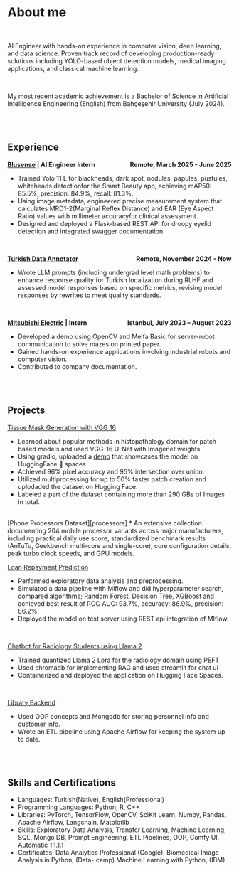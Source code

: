 # About me 

<br>

AI Engineer with hands-on experience in computer vision, deep learning, and data science. Proven track
record of developing production-ready solutions including YOLO-based object detection models, medical
imaging applications, and classical machine learning.


<br>

My most recent academic achievement is a Bachelor of Science in Artificial Intelligence Engineering (English) from Bahçeşehir University (July 2024).

<br>
<br>

## Experience
**[Blusense](https://www.bluesense.ai/) | AI Engineer Intern <span style="float: right;">Remote, March 2025 - June 2025</span>**
* Trained Yolo 11 L for blackheads, dark spot, nodules, papules, pustules, whiteheads detectionfor the Smart Beauty app, achieving mAP50:  85.5%, precision:  84.9%, recall:  81.3%.
* Using image metadata, engineered precise measurement system that calculates MRD1-2(Marginal Reflex Distance) and EAR (Eye Aspect Ratio) values with millimeter accuracyfor clinical assessment.
* Designed and deployed a Flask-based REST API for droopy eyelid detection and integrated swagger
documentation.

<br>

**[Turkish Data Annotator](#about) <span style="float: right;">Remote, November 2024 - Now</span>**
* Wrote LLM prompts (including undergrad level math problems) to enhance response quality
for Turkish localization during RLHF and assessed model responses based on specific metrics, revising
model responses by rewrites to meet quality standards.

<br>

**[Mitsubishi Electric](https://tr.mitsubishielectric.com/fa/products/rbt#) | Intern<span style="float: right;">Istanbul, July 2023 – August 2023</span>**
* Developed a demo using OpenCV and Melfa Basic for server-robot communication to solve mazes on printed
paper.
* Gained hands-on experience applications involving industrial robots and computer vision.
* Contributed to company documentation.


<br>
<br>

## Projects
[Tissue Mask Generation with VGG 16][vgg]
* Learned about popular methods in histopathology domain for patch based models and used
VGG-16 U-Net with Imagenet weights.
* Using gradio, uploaded a [demo] that showcases the model on HuggingFace 🤗 spaces
* Achieved 96% pixel accuracy and 95% intersection over union.
* Utilized multiprocessing for up to 50% faster patch creation and uplodaded the dataset on Hugging Face.
* Labeled a part of the dataset containing more than 290 GBs of Images in total.

<br>
[Phone Processors Dataset][processors]
* An extensive collection documenting 204 mobile processor variants across major manufacturers, including practical daily use score, standardized benchmark results (AnTuTu, Geekbench multi-core and single-core), core configuration details, peak turbo clock speeds, and GPU models.


<br>

[Loan Repayment Prediction][loan]
* Performed exploratory data analysis and preprocessing.
* Simulated a data pipeline with Mlflow and did hyperparameter search, compared algorithms;
Random Forest, Decision Tree, XGBoost and achieved best result of ROC AUC: 93.7%,
accuracy: 86.9%, precision: 86.2%.
* Deployed the model on test server using REST api integration of Mlflow.

<br>

[Chatbot for Radiology Students using Llama 2][chatbot]
* Trained quantized Llama 2 Lora for the radiology domain using PEFT
* Used chromadb for implementing RAG and used streamlit for chat ui
* Containerized and deployed the application on Hugging Face Spaces.

<br>

[Library Backend](#about)
* Used OOP concepts and Mongodb for storing personnel info and customer info.
* Wrote an ETL pipeline using Apache Airflow for keeping the system up to date.

<br>
<br>

## Skills and Certifications
* Languages: Turkish(Native), English(Professional)
* Programming Languages: Python, R, C++
* Libraries: PyTorch, TensorFlow, OpenCV, SciKit Learn, Numpy, Pandas, Apache Airflow, Langchain, Matplotlib
* Skills: Exploratory Data Analysis, Transfer Learning, Machine Learning, SQL, Mongo DB, Prompt
Engineering, ETL Pipelines, OOP, Comfy UI, Automatic 1.1.1.1
* Certificates: Data Analytics Professional (Google), Biomedical Image Analysis in Python, (Data-
camp) Machine Learning with Python, (IBM)



[vgg]: https://github.com/tangezerman/U-net-Tissue-Mask-Generation
[loan]: https://github.com/tangezerman/Loan-return-prediction
[chatbot]: https://github.com/tangezerman/capstone
[demo]: https://huggingface.co/spaces/tangezerman/U-net-Tissue-Mask-Generation
[processors]: https://www.kaggle.com/datasets/tangezerman/mobile-processors-2025